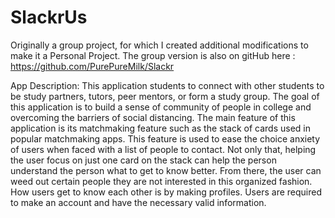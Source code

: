 # SlackrUs

Originally a group project, for which I created additional modifications to make it a Personal Project. The group version is also on gitHub here : https://github.com/PurePureMilk/Slackr

App Description: This application students to connect with other students to be study partners, tutors, peer mentors, or form a study group. The goal of this application is to build a sense of community of people in college and overcoming the barriers of social distancing. The main feature of this application is its matchmaking feature such as the stack of cards used in popular matchmaking apps. This feature is used to ease the choice anxiety of users when faced with a list of people to contact. Not only that, helping the user focus on just one card on the stack can help the person understand the person what to get to know better. From there, the user can weed out certain people they are not interested in this organized fashion. How users get to know each other is by making profiles. Users are required to make an account and have the necessary valid information.
